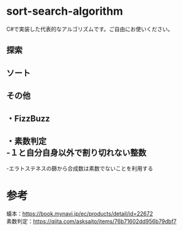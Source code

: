 # sort-search-algorithm
C#で実装した代表的なアルゴリズムです。ご自由にお使いください。

## 探索


## ソート


## その他
・FizzBuzz  
-

・素数判定  
-１と自分自身以外で割り切れない整数
-  
-エラトステネスの篩から合成数は素数でないことを利用する  


# 参考
蟻本：https://book.mynavi.jp/ec/products/detail/id=22672  
素数判定：https://qiita.com/asksaito/items/76b71602dd956b79dbf7
